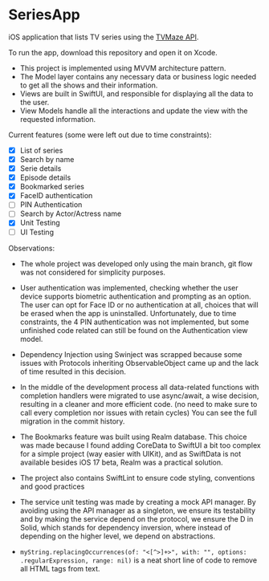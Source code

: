 # SeriesApp
iOS application that lists TV series using the [TVMaze API](https://www.tvmaze.com/api).

To run the app, download this repository and open it on Xcode.

* This project is implemented using MVVM architecture pattern.
* The Model layer contains any necessary data or business logic needed to get all the shows and their information.
* Views are built in SwiftUI, and responsible for displaying all the data to the user.
* View Models handle all the interactions and update the view with the requested information.

Current features (some were left out due to time constraints):
- [x] List of series
- [x] Search by name
- [x] Serie details
- [x] Episode details
- [x] Bookmarked series
- [x] FaceID authentication
- [ ] PIN Authentication
- [ ] Search by Actor/Actress name
- [x] Unit Testing
- [ ] UI Testing

Observations:
* The whole project was developed only using the main branch, git flow was not considered for simplicity purposes.

* User authentication was implemented, checking whether the user device supports biometric authentication and prompting as an option. The user can opt for Face ID or no authentication at all, choices that will be erased when the app is uninstalled. Unfortunately, due to time constraints, the 4 PIN authentication was not implemented, but some unfinished code related can still be found on the Authentication view model.

* Dependency Injection using Swinject was scrapped because some issues with Protocols inheriting ObservableObject came up and the lack of time resulted in this decision.

* In the middle of the development process all data-related functions with completion handlers were migrated to use async/await, a wise decision, resulting in a cleaner and more efficient code. (no need to make sure to call every completion nor issues with retain cycles) You can see the full migration in the commit history.

* The Bookmarks feature was built using Realm database. This choice was made because I found adding CoreData to SwiftUI a bit too complex for a simple project (way easier with UIKit), and as SwiftData is not available besides iOS 17 beta, Realm was a practical solution.

* The project also contains SwiftLint to ensure code styling, conventions and good practices

* The service unit testing was made by creating a mock API manager. By avoiding using the API manager as a singleton, we ensure its testability and by making the service depend on the protocol, we ensure the D in Solid, which stands for dependency inversion, where instead of depending on the higher level, we depend on abstractions.

* `myString.replacingOccurrences(of: "<[^>]+>", with: "", options: .regularExpression, range: nil)` is a neat short line of code to remove all HTML tags from text.

